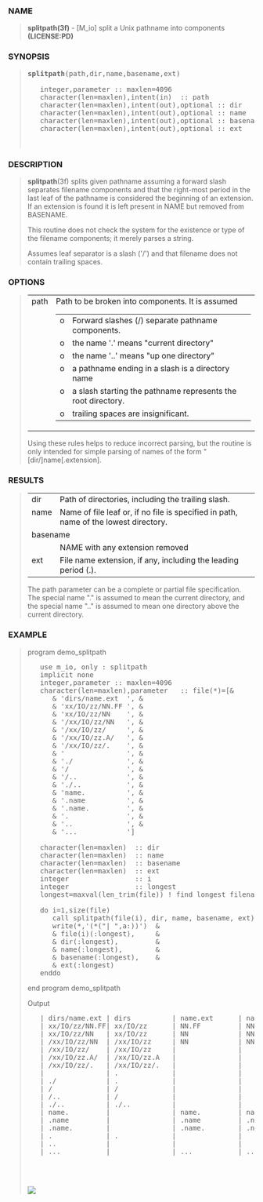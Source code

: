 <?
<body>
  <a name="top" id="top"></a>
  <div id="Container">
    <div id="Content">
      <div class="c41">
      </div><a name="0"></a>
      <h3><a name="0">NAME</a></h3>
      <blockquote>
        <b>splitpath(3f)</b> - [M_io] split a Unix pathname into components <b>(LICENSE:PD)</b>
      </blockquote><a name="contents" id="contents"></a>
      <h3><a name="8">SYNOPSIS</a></h3>
      <blockquote>
        <pre>
<b>splitpath</b>(path,dir,name,basename,ext)
<br />   integer,parameter :: maxlen=4096
   character(len=maxlen),intent(in)  :: path
   character(len=maxlen),intent(out),optional :: dir
   character(len=maxlen),intent(out),optional :: name
   character(len=maxlen),intent(out),optional :: basename
   character(len=maxlen),intent(out),optional :: ext
<br />
</pre>
      </blockquote><a name="2"></a>
      <h3><a name="2">DESCRIPTION</a></h3>
      <blockquote>
        <b>splitpath</b>(3f) splits given pathname assuming a forward slash separates filename components and that the right-most period in the last leaf of
        the pathname is considered the beginning of an extension. If an extension is found it is left present in NAME but removed from BASENAME.
        <p>This routine does not check the system for the existence or type of the filename components; it merely parses a string.</p>
        <p>Assumes leaf separator is a slash ('/') and that filename does not contain trailing spaces.</p>
      </blockquote><a name="3"></a>
      <h3><a name="3">OPTIONS</a></h3>
      <blockquote>
        <table cellpadding="3">
          <tr valign="top">
            <td class="c42" width="6%" nowrap="nowrap">path</td>
            <td valign="bottom">
              Path to be broken into components. It is assumed
              <table width="100%" cellpadding="3">
                <!-- tsb: Path to be broken into components. It is assumed
 -->
                <tr valign="top">
                  <td width="3%">o</td>
                  <td>Forward slashes (/) separate pathname components.</td>
                </tr>
                <tr valign="top">
                  <td width="3%">o</td>
                  <td>the name '.' means "current directory"</td>
                </tr>
                <tr valign="top">
                  <td width="3%">o</td>
                  <td>the name '..' means "up one directory"</td>
                </tr>
                <tr valign="top">
                  <td width="3%">o</td>
                  <td>a pathname ending in a slash is a directory name</td>
                </tr>
                <tr valign="top">
                  <td width="3%">o</td>
                  <td>a slash starting the pathname represents the root directory.</td>
                </tr>
                <tr valign="top">
                  <td width="3%">o</td>
                  <td>trailing spaces are insignificant.</td>
                </tr>
              </table><!-- .PP -->
            </td>
          </tr>
        </table>Using these rules helps to reduce incorrect parsing, but the routine is only intended for simple parsing of names of the form
        "[dir/]name[.extension].
      </blockquote><a name="4"></a>
      <h3><a name="4">RESULTS</a></h3>
      <blockquote>
        <table cellpadding="3">
          <tr valign="top">
            <td class="c42" width="6%" nowrap="nowrap">dir</td>
            <td valign="bottom">Path of directories, including the trailing slash.</td>
          </tr>
          <tr valign="top">
            <td class="c42" width="6%" nowrap="nowrap">name</td>
            <td valign="bottom">Name of file leaf or, if no file is specified in path, name of the lowest directory.</td>
          </tr>
          <tr valign="top">
            <td class="c42" colspan="2">basename</td>
          </tr>
          <tr valign="top">
            <td width="6%"></td>
            <td>NAME with any extension removed</td>
          </tr>
          <tr valign="top">
            <td class="c42" width="6%" nowrap="nowrap">ext</td>
            <td valign="bottom">File name extension, if any, including the leading period (.).</td>
          </tr>
        </table>The path parameter can be a complete or partial file specification. The special name "." is assumed to mean the current directory, and the
        special name ".." is assumed to mean one directory above the current directory.
      </blockquote><a name="5"></a>
      <h3><a name="5">EXAMPLE</a></h3>
      <blockquote>
        program demo_splitpath
        <pre>
   use m_io, only : splitpath
   implicit none
   integer,parameter :: maxlen=4096
   character(len=maxlen),parameter   :: file(*)=[&amp;
      &amp; 'dirs/name.ext  ', &amp;
      &amp; 'xx/IO/zz/NN.FF ', &amp;
      &amp; 'xx/IO/zz/NN    ', &amp;
      &amp; '/xx/IO/zz/NN   ', &amp;
      &amp; '/xx/IO/zz/     ', &amp;
      &amp; '/xx/IO/zz.A/   ', &amp;
      &amp; '/xx/IO/zz/.    ', &amp;
      &amp; '               ', &amp;
      &amp; './             ', &amp;
      &amp; '/              ', &amp;
      &amp; '/..            ', &amp;
      &amp; './..           ', &amp;
      &amp; 'name.          ', &amp;
      &amp; '.name          ', &amp;
      &amp; '.name.         ', &amp;
      &amp; '.              ', &amp;
      &amp; '..             ', &amp;
      &amp; '...            ']
<br />   character(len=maxlen)  :: dir
   character(len=maxlen)  :: name
   character(len=maxlen)  :: basename
   character(len=maxlen)  :: ext
   integer                :: i
   integer                :: longest
   longest=maxval(len_trim(file)) ! find longest filename
<br />   do i=1,size(file)
      call splitpath(file(i), dir, name, basename, ext)
      write(*,'(*("| ",a:))')  &amp;
      &amp; file(i)(:longest),     &amp;
      &amp; dir(:longest),         &amp;
      &amp; name(:longest),        &amp;
      &amp; basename(:longest),    &amp;
      &amp; ext(:longest)
   enddo
</pre>end program demo_splitpath
        <p>Output</p>
        <pre>
   | dirs/name.ext | dirs          | name.ext      | name          | .ext
   | xx/IO/zz/NN.FF| xx/IO/zz      | NN.FF         | NN            | .FF
   | xx/IO/zz/NN   | xx/IO/zz      | NN            | NN            |
   | /xx/IO/zz/NN  | /xx/IO/zz     | NN            | NN            |
   | /xx/IO/zz/    | /xx/IO/zz     |               |               |
   | /xx/IO/zz.A/  | /xx/IO/zz.A   |               |               |
   | /xx/IO/zz/.   | /xx/IO/zz/.   |               |               |
   |               | .             |               |               |
   | ./            | .             |               |               |
   | /             | /             |               |               |
   | /..           | /             |               |               |
   | ./..          | ./..          |               |               |
   | name.         |               | name.         | name          | .
   | .name         |               | .name         | .name         |
   | .name.        |               | .name.        | .name         | .
   | .             | .             |               |               |
   | ..            |               |               |               |
   | ...           |               | ...           | ..            | .
<br />
</pre>
      <br />
      <div class="c41"><img src="images/splitpath.3m_io.gif" /></div>
    </div>
  </div>
</body>
